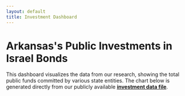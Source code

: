 ```yaml
---
layout: default
title: Investment Dashboard
---
```


# Arkansas's Public Investments in Israel Bonds

This dashboard visualizes the data from our research, showing the total public funds committed by various state entities. The chart below is generated directly from our publicly available **[investment data file](./investment-data/investments.csv)**.

<div class="chart-container">
  <canvas id="investmentChart"></canvas>
</div>

<script>
document.addEventListener("DOMContentLoaded", function() {
  const csvFile = '{{ "/investment-data/investments.csv" | relative_url }}';

  Papa.parse(csvFile, {
    download: true,
    header: true,
    complete: function(results) {
      const data = results.data;
      
      // Process data to sum amounts by entity
      const investmentData = data.reduce((acc, row) => {
        const entity = row.Entity;
        const amount = parseFloat(row.Amount);

        if (entity && !isNaN(amount) && (row.Status === 'Held' || row.Status === 'Authorized')) {
          if (!acc[entity]) {
            acc[entity] = 0;
          }
          acc[entity] += amount;
        }
        return acc;
      }, {});

      const labels = Object.keys(investmentData);
      const values = Object.values(investmentData);

      // Create the chart
      const ctx = document.getElementById('investmentChart').getContext('2d');
      new Chart(ctx, {
        type: 'bar',
        data: {
          labels: labels,
          datasets: [{
            label: 'Total Investment/Authorization ($)',
            data: values,
            backgroundColor: 'rgba(217, 69, 69, 0.7)', // --primary-red with transparency
            borderColor: 'rgba(217, 69, 69, 1)',
            borderWidth: 1
          }]
        },
        options: {
          responsive: true,
          maintainAspectRatio: false,
          scales: {
            y: {
              beginAtZero: true,
              ticks: {
                callback: function(value) {
                  return '$' + new Intl.NumberFormat().format(value);
                }
              }
            }
          },
          plugins: {
            legend: {
              display: false
            },
            tooltip: {
              callbacks: {
                label: function(context) {
                  let label = context.dataset.label || '';
                  if (label) {
                    label += ': ';
                  }
                  if (context.parsed.y !== null) {
                    label += new Intl.NumberFormat('en-US', { style: 'currency', currency: 'USD' }).format(context.parsed.y);
                  }
                  return label;
                }
              }
            }
          }
        }
      });
    }
  });
});
</script>
